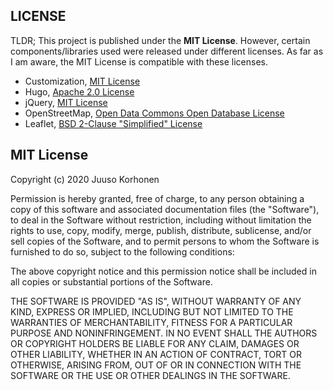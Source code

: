 LICENSE
-------

TLDR; This project is published under the **MIT License**. However, certain components/libraries used were released under different licenses. As far as I am aware, the MIT License is compatible with these licenses.

* Customization, [MIT License](https://opensource.org/licenses/MIT)
* Hugo, [Apache 2.0 License](https://opensource.org/licenses/Apache-2.0)
* jQuery, [MIT License](https://opensource.org/licenses/MIT)
* OpenStreetMap, [Open Data Commons Open Database License](https://opendatacommons.org/licenses/odbl/)
* Leaflet, [BSD 2-Clause "Simplified" License](https://opensource.org/licenses/BSD-2-Clause)

## MIT License

Copyright (c) 2020 Juuso Korhonen

Permission is hereby granted, free of charge, to any person obtaining a copy of this software and associated documentation files (the "Software"), to deal in the Software without restriction, including without limitation the rights to use, copy, modify, merge, publish, distribute, sublicense, and/or sell copies of the Software, and to permit persons to whom the Software is furnished to do so, subject to the following conditions:

The above copyright notice and this permission notice shall be included in all copies or substantial portions of the Software.

THE SOFTWARE IS PROVIDED "AS IS", WITHOUT WARRANTY OF ANY KIND, EXPRESS OR IMPLIED, INCLUDING BUT NOT LIMITED TO THE WARRANTIES OF MERCHANTABILITY, FITNESS FOR A PARTICULAR PURPOSE AND NONINFRINGEMENT. IN NO EVENT SHALL THE AUTHORS OR COPYRIGHT HOLDERS BE LIABLE FOR ANY CLAIM, DAMAGES OR OTHER LIABILITY, WHETHER IN AN ACTION OF CONTRACT, TORT OR OTHERWISE, ARISING FROM, OUT OF OR IN CONNECTION WITH THE SOFTWARE OR THE USE OR OTHER DEALINGS IN THE SOFTWARE.


